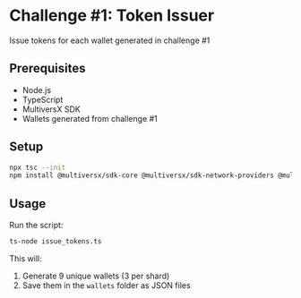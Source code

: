 # Challenge #1: Token Issuer

Issue tokens for each wallet generated in challenge #1

## Prerequisites

- Node.js
- TypeScript
- MultiversX SDK
- Wallets generated from challenge #1


## Setup

```bash
npx tsc --init
npm install @multiversx/sdk-core @multiversx/sdk-network-providers @multiversx/sdk-wallet
```

## Usage

Run the script:
```bash
ts-node issue_tokens.ts
```

This will:
1. Generate 9 unique wallets (3 per shard)
2. Save them in the `wallets` folder as JSON files
